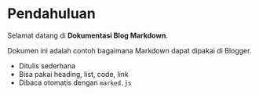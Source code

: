 # Pendahuluan

Selamat datang di **Dokumentasi Blog Markdown**.

Dokumen ini adalah contoh bagaimana Markdown dapat dipakai di Blogger.

- Ditulis sederhana
- Bisa pakai heading, list, code, link
- Dibaca otomatis dengan `marked.js`
